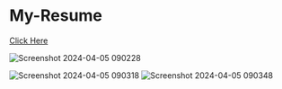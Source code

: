 # My-Resume
[Click Here](https://sagar0101.github.io/My-Resume/)

![Screenshot 2024-04-05 090228](https://github.com/sagar0101/My-Resume/assets/138853235/6def880e-7890-4c9b-8cd6-b0d591a0d7c0)

![Screenshot 2024-04-05 090318](https://github.com/sagar0101/My-Resume/assets/138853235/2e03b3eb-a482-4dfa-841b-ffd37a9d06f0)
![Screenshot 2024-04-05 090348](https://github.com/sagar0101/My-Resume/assets/138853235/621e3e6d-c2f2-445c-9cb0-1e0e5ff022f1)
